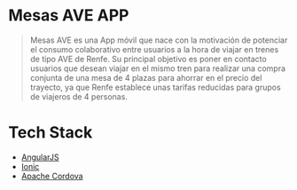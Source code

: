 # Mesas AVE APP

> Mesas AVE es una App móvil que nace con la motivación de potenciar el consumo colaborativo entre usuarios a la hora de viajar en trenes de tipo AVE de Renfe. Su principal objetivo es poner en contacto usuarios que desean viajar en el mismo tren para realizar una compra conjunta de una mesa de 4 plazas para ahorrar en el precio del trayecto, ya que Renfe establece unas tarifas reducidas para grupos de viajeros de 4 personas.

# Tech Stack

* [AngularJS](https://angularjs.org/)
* [Ionic](https://ionicframework.com/)
* [Apache Cordova](https://cordova.apache.org/)
